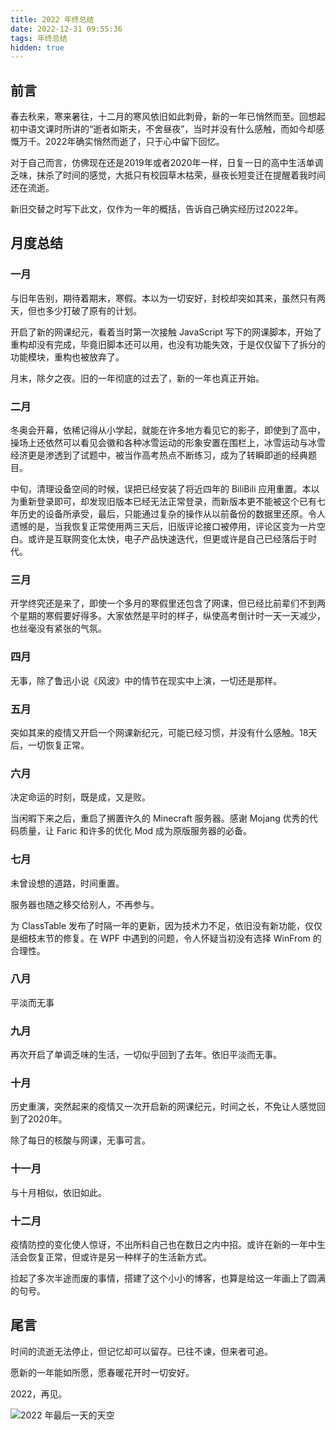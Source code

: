 ```yaml
---
title: 2022 年终总结
date: 2022-12-31 09:55:36
tags: 年终总结
hidden: true
---
```

## 前言

春去秋来，寒来暑往，十二月的寒风依旧如此刺骨，新的一年已悄然而至。回想起初中语文课时所讲的“逝者如斯夫，不舍昼夜”，当时并没有什么感触，而如今却感慨万千。2022年确实悄然而逝了，只于心中留下回忆。

对于自己而言，仿佛现在还是2019年或者2020年一样，日复一日的高中生活单调乏味，抹杀了时间的感觉，大抵只有校园草木枯荣，昼夜长短变迁在提醒着我时间还在流逝。

新旧交替之时写下此文，仅作为一年的概括，告诉自己确实经历过2022年。

## 月度总结

### 一月

与旧年告别，期待着期末，寒假。本以为一切安好，封校却突如其来，虽然只有两天，但也多少打破了原有的计划。

开启了新的网课纪元，看着当时第一次接触 JavaScript 写下的网课脚本，开始了重构却没有完成，毕竟旧脚本还可以用，也没有功能失效，于是仅仅留下了拆分的功能模块，重构也被放弃了。

月末，除夕之夜。旧的一年彻底的过去了，新的一年也真正开始。

### 二月

冬奥会开幕，依稀记得从小学起，就能在许多地方看见它的影子，即使到了高中，操场上还依然可以看见会徽和各种冰雪运动的形象安置在围栏上，冰雪运动与冰雪经济更是渗透到了试题中，被当作高考热点不断练习，成为了转瞬即逝的经典题目。

中旬，清理设备空间的时候，误把已经安装了将近四年的 BiliBili 应用重置。本以为重新登录即可，却发现旧版本已经无法正常登录，而新版本更不能被这个已有七年历史的设备所承受，最后，只能通过复杂的操作从以前备份的数据里还原。令人遗憾的是，当我恢复正常使用两三天后，旧版评论接口被停用，评论区变为一片空白。或许是互联网变化太快，电子产品快速迭代，但更或许是自己已经落后于时代。

### 三月

开学终究还是来了，即使一个多月的寒假里还包含了网课，但已经比前辈们不到两个星期的寒假要好得多。大家依然是平时的样子，纵使高考倒计时一天一天减少，也丝毫没有紧张的气氛。

### 四月

无事，除了鲁迅小说《风波》中的情节在现实中上演，一切还是那样。

### 五月

突如其来的疫情又开启一个网课新纪元，可能已经习惯，并没有什么感触。18天后，一切恢复正常。

### 六月

决定命运的时刻，既是成，又是败。

当闲暇下来之后，重启了搁置许久的 Minecraft 服务器。感谢 Mojang 优秀的代码质量，让 Faric 和许多的优化 Mod 成为原版服务器的必备。

### 七月

未曾设想的道路，时间重置。

服务器也随之移交给别人，不再参与。

为 ClassTable 发布了时隔一年的更新，因为技术力不足，依旧没有新功能，仅仅是细枝末节的修复。在 WPF 中遇到的问题，令人怀疑当初没有选择 WinFrom 的合理性。

### 八月

平淡而无事

### 九月

再次开启了单调乏味的生活，一切似乎回到了去年。依旧平淡而无事。

### 十月

历史重演，突然起来的疫情又一次开启新的网课纪元，时间之长，不免让人感觉回到了2020年。

除了每日的核酸与网课，无事可言。

### 十一月

与十月相似，依旧如此。

### 十二月

疫情防控的变化使人惊讶，不出所料自己也在数日之内中招。或许在新的一年中生活会恢复正常，但或许是另一种样子的生活新方式。

捡起了多次半途而废的事情，搭建了这个小小的博客，也算是给这一年画上了圆满的句号。

## 尾言

时间的流逝无法停止，但记忆却可以留存。已往不谏，但来者可追。

愿新的一年能如所愿，愿春暖花开时一切安好。

2022，再见。

![2022 年最后一天的天空](sky-of-the-last-day-in-2022.webp)
